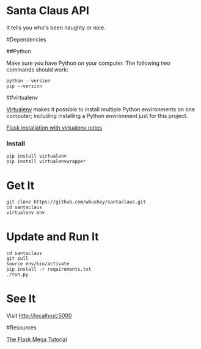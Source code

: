 Santa Claus API
=========================

It tells you who's been naughty or nice.

#Dependencies

##Python

Make sure you have Python on your computer. The following two commands should work:

```
python --version
pip --version
```


##virtualenv

[Virtualenv](https://virtualenv.readthedocs.org/en/latest/) makes it possible to install multiple Python environments on one computer; including installing a Python environment just for this project. 

[Flask installation with virtualenv notes](http://flask.pocoo.org/docs/0.10/installation/#virtualenv)

### Install

```
pip install virtualenv
pip install virtualenvwrapper
```

# Get It

```
git clone https://github.com/wbushey/santaclaus.git
cd santaclaus
virtualenv env
```

# Update and Run It 

```
cd santaclaus 
git pull
source env/bin/activate
pip install -r requirements.txt
./run.py
```

# See It

Visit <http://localhost:5000>


#Resources

[The Flask Mega Tutorial](http://blog.miguelgrinberg.com/post/the-flask-mega-tutorial-part-i-hello-world)
